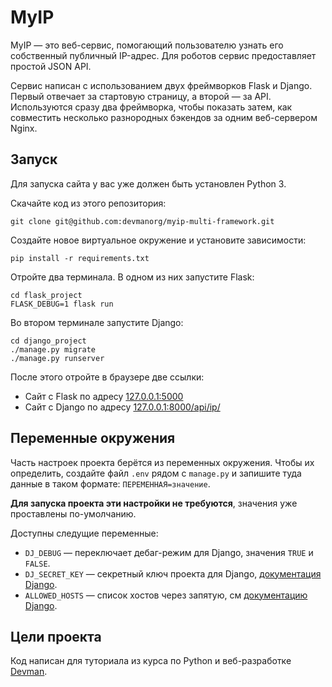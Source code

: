 # MyIP

MyIP — это веб-сервис, помогающий пользователю узнать его собственный публичный IP-адрес. Для роботов сервис предоставляет простой JSON API.

Сервис написан с использованием двух фреймворков Flask и Django. Первый отвечает за стартовую страницу, а второй — за API. Используются сразу два фреймворка, чтобы показать затем, как совместить несколько разнородных бэкендов за одним веб-сервером Nginx.

## Запуск

Для запуска сайта у вас уже должен быть установлен Python 3.

Скачайте код из этого репозитория:

```
git clone git@github.com:devmanorg/myip-multi-framework.git
```

Создайте новое виртуальное окружение и установите зависимости:

```
pip install -r requirements.txt
```

Отройте два терминала. В одном из них запустите Flask:

```
cd flask_project
FLASK_DEBUG=1 flask run
```

Во втором терминале запустите Django:

```
cd django_project
./manage.py migrate
./manage.py runserver
```

После этого отройте в браузере две ссылки:

- Сайт с Flask по адресу [127.0.0.1:5000](http://127.0.0.1:5000/)
- Сайт с Django по адресу [127.0.0.1:8000/api/ip/](http://127.0.0.1:8000/api/ip/)

## Переменные окружения

Часть настроек проекта берётся из переменных окружения. Чтобы их определить, создайте файл `.env` рядом с `manage.py` и запишите туда данные в таком формате: `ПЕРЕМЕННАЯ=значение`.

**Для запуска проекта эти настройки не требуются**, значения уже проставлены по-умолчанию.

Доступны следущие переменные:

- `DJ_DEBUG` — переключает дебаг-режим для Django, значения `TRUE` и `FALSE`.
- `DJ_SECRET_KEY` — секретный ключ проекта для Django, [документация Django](https://docs.djangoproject.com/en/3.1/ref/settings/#std:setting-SECRET_KEY).
- `ALLOWED_HOSTS` — список хостов через запятую, см [документацию Django](https://docs.djangoproject.com/en/3.1/ref/settings/#allowed-hosts).

## Цели проекта

Код написан для туториала из курса по Python и веб-разработке [Devman](https://dvmn.org).
